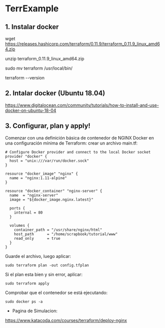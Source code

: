 # TerrExample

## 1. Instalar docker

wget https://releases.hashicorp.com/terraform/0.11.9/terraform_0.11.9_linux_amd64.zip

unzip terraform_0.11.9_linux_amd64.zip

sudo mv terraform /usr/local/bin/

terraform --version 

## 2. Intalar docker (Ubuntu 18.04)

https://www.digitalocean.com/community/tutorials/how-to-install-and-use-docker-on-ubuntu-18-04

## 3. Configurar, plan y apply!

Comenzar con una definición básica de contenedor de NGINX Docker en una configuración mínima de Terraform: crear un archivo main.tf:

```hcl
# Configure Docker provider and connect to the local Docker socket
provider "docker" {
  host = "unix:///var/run/docker.sock"
}

resource "docker_image" "nginx" {
  name = "nginx:1.11-alpine"
}

resource "docker_container" "nginx-server" {
  name  = "nginx-server"
  image = "${docker_image.nginx.latest}"

  ports {
    internal = 80
  }

  volumes {
    container_path = "/usr/share/nginx/html"
    host_path      = "/home/scrapbook/tutorial/www"
    read_only      = true
  }
}
```

Guarde el archivo, luego aplicar:

```
sudo terraform plan -out config.tfplan
```

Si el plan esta bien y sin error, aplícar:

```
sudo terraform apply
```

Comprobar que el contenedor se está ejecutando:
```
sudo docker ps -a
```

+ Pagina de Simulacion:

https://www.katacoda.com/courses/terraform/deploy-nginx